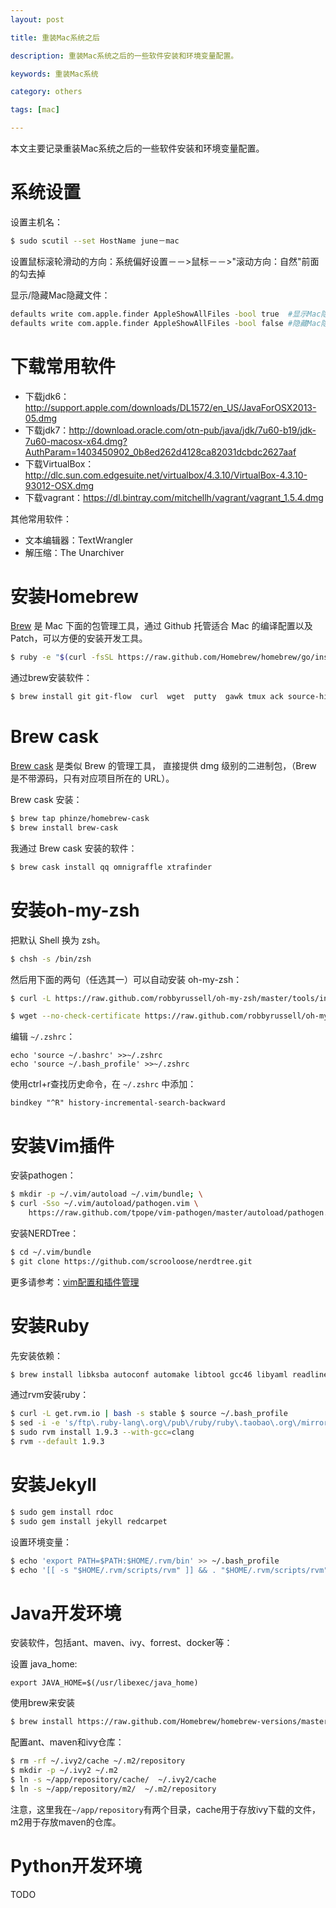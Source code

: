 ```yaml
---
layout: post

title: 重装Mac系统之后

description: 重装Mac系统之后的一些软件安装和环境变量配置。

keywords: 重装Mac系统

category: others

tags: [mac]

---
```



本文主要记录重装Mac系统之后的一些软件安装和环境变量配置。


# 系统设置

设置主机名：

```bash
$ sudo scutil --set HostName june－mac
```

设置鼠标滚轮滑动的方向：系统偏好设置－－>鼠标－－>"滚动方向：自然"前面的勾去掉

显示/隐藏Mac隐藏文件：

```bash
defaults write com.apple.finder AppleShowAllFiles -bool true  #显示Mac隐藏文件的命令
defaults write com.apple.finder AppleShowAllFiles -bool false #隐藏Mac隐藏文件的命令
```

# 下载常用软件

- 下载jdk6：<http://support.apple.com/downloads/DL1572/en_US/JavaForOSX2013-05.dmg>
- 下载jdk7：<http://download.oracle.com/otn-pub/java/jdk/7u60-b19/jdk-7u60-macosx-x64.dmg?AuthParam=1403450902_0b8ed262d4128ca82031dcbdc2627aaf>
- 下载VirtualBox：<http://dlc.sun.com.edgesuite.net/virtualbox/4.3.10/VirtualBox-4.3.10-93012-OSX.dmg>
- 下载vagrant：<https://dl.bintray.com/mitchellh/vagrant/vagrant_1.5.4.dmg>

其他常用软件：

- 文本编辑器：TextWrangler
- 解压缩：The Unarchiver

# 安装Homebrew

[Brew](http://brew.sh/) 是 Mac 下面的包管理工具，通过 Github 托管适合 Mac 的编译配置以及 Patch，可以方便的安装开发工具。

```bash
$ ruby -e "$(curl -fsSL https://raw.github.com/Homebrew/homebrew/go/install)"
```

通过brew安装软件：

```bash
$ brew install git git-flow  curl  wget  putty  gawk tmux ack source-highlight aria2 dos2unix nmap iotop htop  ctags readline
```

# Brew cask

[Brew cask](https://github.com/phinze/homebrew-cask) 是类似 Brew 的管理工具， 直接提供 dmg 级别的二进制包，（Brew 是不带源码，只有对应项目所在的 URL）。

Brew cask 安装：

```bash
$ brew tap phinze/homebrew-cask
$ brew install brew-cask
```

我通过 Brew cask 安装的软件：

```bash
$ brew cask install qq omnigraffle xtrafinder
```

# 安装oh-my-zsh

把默认 Shell 换为 zsh。

```bash
$ chsh -s /bin/zsh
```

然后用下面的两句（任选其一）可以自动安装 oh-my-zsh：

```bash
$ curl -L https://raw.github.com/robbyrussell/oh-my-zsh/master/tools/install.sh | sh
```

```bash
$ wget --no-check-certificate https://raw.github.com/robbyrussell/oh-my-zsh/master/tools/install.sh -O - | sh
```

编辑 `~/.zshrc`：

```
echo 'source ~/.bashrc' >>~/.zshrc
echo 'source ~/.bash_profile' >>~/.zshrc
```

使用ctrl+r查找历史命令，在 `~/.zshrc` 中添加：

```
bindkey "^R" history-incremental-search-backward
```

# 安装Vim插件
安装pathogen：

```bash
$ mkdir -p ~/.vim/autoload ~/.vim/bundle; \
$ curl -Sso ~/.vim/autoload/pathogen.vim \
    https://raw.github.com/tpope/vim-pathogen/master/autoload/pathogen.vim
```

安装NERDTree：

```bash
$ cd ~/.vim/bundle
$ git clone https://github.com/scrooloose/nerdtree.git
```

更多请参考：[vim配置和插件管理](/2014/01/14/vim-config-and-plugins/)

# 安装Ruby

先安装依赖：

```bash
$ brew install libksba autoconf automake libtool gcc46 libyaml readline
```
通过rvm安装ruby：

```bash
$ curl -L get.rvm.io | bash -s stable $ source ~/.bash_profile
$ sed -i -e 's/ftp\.ruby-lang\.org\/pub\/ruby/ruby\.taobao\.org\/mirrors\/ruby/g' ~/.rvm/config/db
$ sudo rvm install 1.9.3 --with-gcc=clang
$ rvm --default 1.9.3
```

# 安装Jekyll

```bash
$ sudo gem install rdoc
$ sudo gem install jekyll redcarpet
```

设置环境变量：

```bash
$ echo 'export PATH=$PATH:$HOME/.rvm/bin' >> ~/.bash_profile
$ echo '[[ -s "$HOME/.rvm/scripts/rvm" ]] && . "$HOME/.rvm/scripts/rvm"' >> ~/.bash_profile
```

# Java开发环境

安装软件，包括ant、maven、ivy、forrest、docker等：

设置 java_home:

```
export JAVA_HOME=$(/usr/libexec/java_home)
```

使用brew来安装

```bash
$ brew install https://raw.github.com/Homebrew/homebrew-versions/master/maven30.rb ant ivy apache-forrest docker 
```

配置ant、maven和ivy仓库：

```bash
$ rm -rf ~/.ivy2/cache ~/.m2/repository
$ mkdir -p ~/.ivy2 ~/.m2
$ ln -s ~/app/repository/cache/  ~/.ivy2/cache
$ ln -s ~/app/repository/m2/  ~/.m2/repository
```

注意，这里我在`~/app/repository`有两个目录，cache用于存放ivy下载的文件，m2用于存放maven的仓库。

# Python开发环境
TODO
